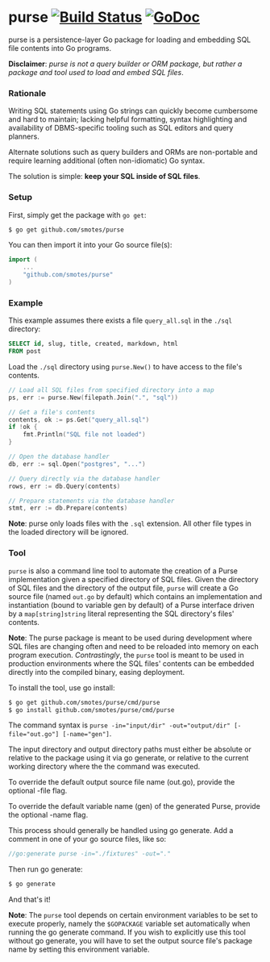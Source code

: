 # purse [![Build Status](https://drone.io/github.com/smotes/purse/status.png)](https://drone.io/github.com/smotes/purse/latest) [![GoDoc](https://godoc.org/github.com/smotes/purse?status.svg)](https://godoc.org/github.com/smotes/purse)

purse is a persistence-layer Go package for loading and embedding SQL file contents into Go programs.

**Disclaimer**: *purse is not a query builder or ORM package, but rather a package and tool used to load and embed SQL files*.

### Rationale

Writing SQL statements using Go strings can quickly become cumbersome and hard to maintain; lacking helpful formatting, syntax highlighting and availability of DBMS-specific tooling such as SQL editors and query planners.

Alternate solutions such as query builders and ORMs are non-portable and require learning additional (often non-idiomatic) Go syntax.

The solution is simple: **keep your SQL inside of SQL files**.

### Setup

First, simply get the package with `go get`:

```bash
$ go get github.com/smotes/purse
```

You can then import it into your Go source file(s):

```go
import (
    ...
    "github.com/smotes/purse"
)
```


### Example

This example assumes there exists a file `query_all.sql` in the `./sql` directory:

```sql
SELECT id, slug, title, created, markdown, html
FROM post
```

Load the `./sql` directory using `purse.New()` to have access to the file's contents.

```go
// Load all SQL files from specified directory into a map
ps, err := purse.New(filepath.Join(".", "sql"))

// Get a file's contents
contents, ok := ps.Get("query_all.sql")
if !ok {
    fmt.Println("SQL file not loaded")
}

// Open the database handler
db, err := sql.Open("postgres", "...")

// Query directly via the database handler
rows, err := db.Query(contents)

// Prepare statements via the database handler
stmt, err := db.Prepare(contents)
```

**Note**: purse only loads files with the `.sql` extension. All other file types in the loaded directory will be ignored.

### Tool

`purse` is also a command line tool to automate the creation of a Purse implementation given a specified
directory of SQL files. Given the directory of SQL files and the directory of the output file,
`purse` will create a Go source file (named `out.go` by default) which contains an implementation and
instantiation (bound to variable gen by default) of a Purse interface driven by a `map[string]string`
literal representing the SQL directory's files' contents.

**Note**: The purse package is meant to be used during development where SQL files are changing often
and need to be reloaded into memory on each program execution. *Contrastingly*, the `purse` tool
is meant to be used in production environments where the SQL files' contents can be embedded
directly into the compiled binary, easing deployment.

To install the tool, use go install:

```bash
$ go get github.com/smotes/purse/cmd/purse
$ go install github.com/smotes/purse/cmd/purse
```

The command syntax is `purse -in="input/dir" -out="output/dir" [-file="out.go"] [-name="gen"]`.

The input directory and output directory paths must either be absolute or relative to the
package using it via go generate, or relative to the current working directory where the
the command was executed.

To override the default output source file name (out.go), provide the optional -file flag.

To override the default variable name (gen) of the generated Purse, provide the optional -name flag.

This process should generally be handled using go generate. Add a comment in one of your go source files, like so:

```go
//go:generate purse -in="./fixtures" -out="."
```

Then run go generate:

```bash
$ go generate
```

And that's it!

**Note**: The `purse` tool depends on certain environment variables to be set to execute properly, namely the
`$GOPACKAGE` variable set automatically when running the go generate command. If you wish to explicitly
use this tool without go generate, you will have to set the output source file's package name by setting this
environment variable.
